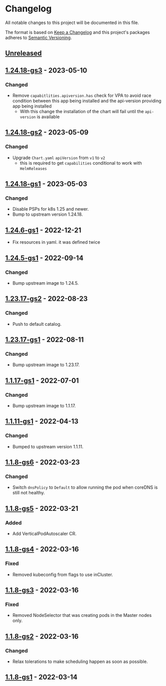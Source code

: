 # Changelog

All notable changes to this project will be documented in this file.

The format is based on [Keep a Changelog](http://keepachangelog.com/en/1.0.0/)
and this project's packages adheres to [Semantic Versioning](http://semver.org/spec/v2.0.0.html).

## [Unreleased]

## [1.24.18-gs3] - 2023-05-10

### Changed

- Remove `capabitlities.apiversion.has` check for VPA to avoid race condition between this app being installed and the api-version providing app being installed
  - With this change the installation of the chart will fail until the `api-version` is available

## [1.24.18-gs2] - 2023-05-09

### Changed

- Upgrade `Chart.yaml` `apiVersion` from `v1` to `v2`
  - this is required to get `capabilities` conditional to work with `HelmReleases` 
  
## [1.24.18-gs1] - 2023-05-03

### Changed

- Disable PSPs for k8s 1.25 and newer.
- Bump to upstream version 1.24.18.

## [1.24.6-gs1] - 2022-12-21

- Fix resources in yaml. it was defined twice

## [1.24.5-gs1] - 2022-09-14

### Changed

- Bump upstream image to 1.24.5.

## [1.23.17-gs2] - 2022-08-23

### Changed

- Push to default catalog.
 
## [1.23.17-gs1] - 2022-08-11

### Changed

- Bump upstream image to 1.23.17.

## [1.1.17-gs1] - 2022-07-01

### Changed

- Bump upstream image to 1.1.17.

## [1.1.11-gs1] - 2022-04-13

### Changed

- Bumped to upstream version 1.1.11.

## [1.1.8-gs6] - 2022-03-23

### Changed

- Switch `dnsPolicy` to `Default` to allow running the pod when coreDNS is still not healthy.

## [1.1.8-gs5] - 2022-03-21

### Added

- Add VerticalPodAutoscaler CR.

## [1.1.8-gs4] - 2022-03-16

### Fixed

- Removed kubeconfig from flags to use inCluster.

## [1.1.8-gs3] - 2022-03-16

### Fixed

- Removed NodeSelector that was creating pods in the Master nodes only.

## [1.1.8-gs2] - 2022-03-16

### Changed

- Relax tolerations to make scheduling happen as soon as possible.
## [1.1.8-gs1] - 2022-03-14

[Unreleased]: https://github.com/giantswarm/azure-cloud-node-manager-app/compare/v1.24.18-gs3...HEAD
[1.24.18-gs3]: https://github.com/giantswarm/azure-cloud-node-manager-app/compare/v1.24.18-gs2...v1.24.18-gs3
[1.24.18-gs2]: https://github.com/giantswarm/azure-cloud-node-manager-app/compare/v1.24.18-gs1...v1.24.18-gs2
[1.24.18-gs1]: https://github.com/giantswarm/azure-cloud-node-manager-app/compare/v1.24.6-gs1...v1.24.18-gs1
[1.24.6-gs1]: https://github.com/giantswarm/azure-cloud-node-manager-app/compare/v1.24.5-gs1...v1.24.6-gs1
[1.24.5-gs1]: https://github.com/giantswarm/azure-cloud-node-manager-app/compare/v1.23.17-gs2...v1.24.5-gs1
[1.23.17-gs2]: https://github.com/giantswarm/azure-cloud-node-manager-app/compare/v1.23.17-gs1...v1.23.17-gs2
[1.23.17-gs1]: https://github.com/giantswarm/azure-cloud-node-manager-app/compare/v1.1.17-gs1...v1.23.17-gs1
[1.1.17-gs1]: https://github.com/giantswarm/azure-cloud-node-manager-app/compare/v1.1.11-gs1...v1.1.17-gs1
[1.1.11-gs1]: https://github.com/giantswarm/azure-cloud-node-manager-app/compare/v1.1.8-gs6...v1.1.11-gs1
[1.1.8-gs6]: https://github.com/giantswarm/azure-cloud-node-manager-app/compare/v1.1.8-gs5...v1.1.8-gs6
[1.1.8-gs5]: https://github.com/giantswarm/azure-cloud-node-manager-app/compare/v1.1.8-gs4...v1.1.8-gs5
[1.1.8-gs4]: https://github.com/giantswarm/azure-cloud-node-manager-app/compare/v1.1.8-gs3...v1.1.8-gs4
[1.1.8-gs3]: https://github.com/giantswarm/azure-cloud-node-manager-app/compare/v1.1.8-gs2...v1.1.8-gs3
[1.1.8-gs2]: https://github.com/giantswarm/azure-cloud-node-manager-app/compare/v1.1.8-gs1...v1.1.8-gs2
[1.1.8-gs1]: https://github.com/giantswarm/azure-cloud-node-manager-app/compare/v0.0.0...v1.1.8-gs1
